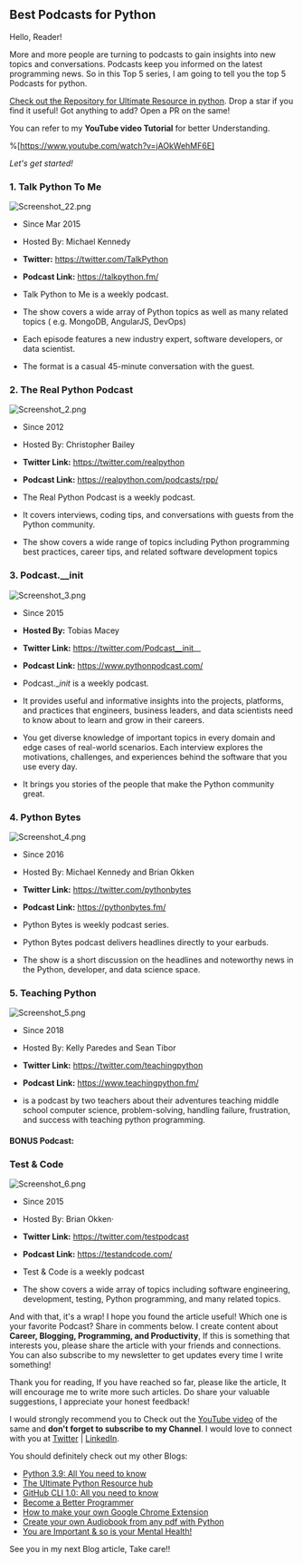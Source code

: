 ## Best Podcasts for Python

Hello, Reader!

More and more people are turning to podcasts to gain insights into new topics and conversations. Podcasts keep you informed on the latest programming news. So in this Top 5 series, I am going to tell you the top 5 Podcasts for python. 

[Check out the Repository for Ultimate Resource in python](https://github.com/ayushi7rawat/Ultimate-Python-Resource-Hub). Drop a star if you find it useful! Got anything to add? Open a PR on the same!

You can refer to my **YouTube video Tutorial** for better Understanding.

%[https://www.youtube.com/watch?v=jAOkWehMF6E]



*Let's get started!*

### 1. Talk Python To Me

![Screenshot_22.png](https://cdn.hashnode.com/res/hashnode/image/upload/v1621148924966/j4ZhPoRNAJ.png)
- Since Mar 2015

- Hosted By: Michael Kennedy
- **Twitter:** https://twitter.com/TalkPython
- **Podcast Link:** https://talkpython.fm/

- Talk Python to Me is a weekly podcast. 

- The show covers a wide array of Python topics as well as many related topics ( e.g. MongoDB, AngularJS, DevOps)

- Each episode features a new industry expert, software developers, or data scientist. 

- The format is a casual 45-minute conversation with the guest.

 

### 2. The Real Python Podcast
![Screenshot_2.png](https://cdn.hashnode.com/res/hashnode/image/upload/v1621148934044/qM3wHGYTE.png)
- Since 2012

- Hosted By: Christopher Bailey
- **Twitter Link:** https://twitter.com/realpython
- **Podcast Link:** https://realpython.com/podcasts/rpp/

- The Real Python Podcast is a weekly podcast.

- It covers interviews, coding tips, and conversations with guests from the Python community.

- The show covers a wide range of topics including Python programming best practices, career tips, and related software development topics 



### 3.   Podcast.__init

![Screenshot_3.png](https://cdn.hashnode.com/res/hashnode/image/upload/v1621149016943/MiuOKokoI.png)
- Since 2015

-  **Hosted By:** Tobias Macey
- **Twitter Link:** https://twitter.com/Podcast__init__
- **Podcast Link:** https://www.pythonpodcast.com/

- Podcast.__init_ is a weekly podcast.

- It provides useful and informative insights into the projects, platforms, and practices that engineers, business leaders, and data scientists need to know about to learn and grow in their careers. 

- You get diverse knowledge of important topics in every domain and edge cases of real-world scenarios. Each interview explores the motivations, challenges, and experiences behind the software that you use every day. 

- It brings you stories of the people that make the Python community great. 

 

### 4. Python Bytes

![Screenshot_4.png](https://cdn.hashnode.com/res/hashnode/image/upload/v1621149026583/nPCKLUctK.png)
- Since 2016

- Hosted By: Michael Kennedy and Brian Okken
- **Twitter Link:** https://twitter.com/pythonbytes
- **Podcast Link:** https://pythonbytes.fm/

- Python Bytes is weekly podcast series.

- Python Bytes podcast delivers headlines directly to your earbuds. 

- The show is a short discussion on the headlines and noteworthy news in the Python, developer, and data science space.

 

### 5. Teaching Python

![Screenshot_5.png](https://cdn.hashnode.com/res/hashnode/image/upload/v1621149035136/_JHYK4FYy.png)
- Since 2018

- Hosted By: Kelly Paredes and Sean Tibor
- **Twitter Link:** https://twitter.com/teachingpython
- **Podcast Link:** https://www.teachingpython.fm/

- is a podcast by two teachers about their adventures teaching middle school computer science, problem-solving, handling failure, frustration, and success with teaching python programming.

#### BONUS Podcast:


### Test & Code
![Screenshot_6.png](https://cdn.hashnode.com/res/hashnode/image/upload/v1621148939223/7BOTU3EJz.png)
- Since 2015

- Hosted By: Brian Okken·     
- **Twitter Link:** https://twitter.com/testpodcast
- **Podcast Link:** https://testandcode.com/

- Test & Code is a weekly podcast

- The show covers a wide array of topics including software engineering, development, testing, Python programming, and many related topics.

And with that, it's a wrap! I hope you found the article useful! Which one is your favorite Podcast? Share in comments below.
I create content about **Career, Blogging, Programming, and Productivity**, If this is something that interests you, please share the article with your friends and connections. You can also subscribe to my newsletter to get updates every time I write something!

Thank you for reading, If you have reached so far, please like the article, It will encourage me to write more such articles. Do share your valuable suggestions, I appreciate your honest feedback!

I would strongly recommend you to Check out the [YouTube video](https://www.youtube.com/watch?v=jAOkWehMF6E) of the same and **don't forget to subscribe to my Channel**. I would love to connect with you at [Twitter](https://twitter.com/ayushi7rawat) | [LinkedIn](https://www.linkedin.com/in/ayushi7rawat/).

You should definitely check out my other Blogs:

- [Python 3.9: All You need to know](https://ayushirawat.com/python-39-all-you-need-to-know)
- [The Ultimate Python Resource hub](https://ayushirawat.com/the-ultimate-python-resource-hub)
- [GitHub CLI 1.0: All you need to know](https://ayushirawat.com/github-cli-10-all-you-need-to-know)
- [Become a Better Programmer](https://ayushirawat.com/become-a-better-programmer)
- [How to make your own Google Chrome Extension](https://ayushirawat.com/how-to-make-your-own-google-chrome-extension-1)
- [Create your own Audiobook from any pdf with Python](https://ayushirawat.com/create-your-own-audiobook-from-any-pdf-with-python)
- [You are Important & so is your Mental Health!](https://ayushirawat.com/you-are-important-and-so-is-your-mental-health)

See you in my next Blog article, Take care!!
